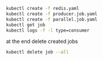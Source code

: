 ```sh
kubectl create -f redis.yaml
kubectl create -f producer.job.yaml
kubectl create -f parallel.job.yaml
kubectl get job
kubectl logs -f -l type=consumer
```

at the end delete created jobs
```sh
kubectl delete job --all
```

